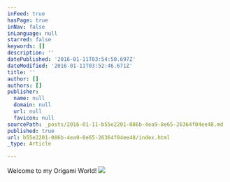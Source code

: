 ```yaml
---
inFeed: true
hasPage: true
inNav: false
inLanguage: null
starred: false
keywords: []
description: ''
datePublished: '2016-01-11T03:54:50.697Z'
dateModified: '2016-01-11T03:52:46.671Z'
title: ''
author: []
authors: []
publisher:
  name: null
  domain: null
  url: null
  favicon: null
sourcePath: _posts/2016-01-11-b55e2201-086b-4ea9-8e65-26364f04ee48.md
published: true
url: b55e2201-086b-4ea9-8e65-26364f04ee48/index.html
_type: Article

---
```

Welcome to my Origami World!
![](https://the-grid-user-content.s3-us-west-2.amazonaws.com/2d06946d-a2a2-4c7b-9525-dfc06ef5c903.jpg)